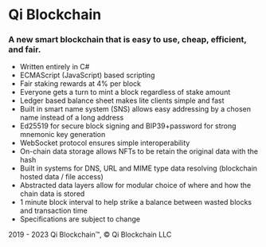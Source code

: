 # Qi Blockchain
### A new smart blockchain that is easy to use, cheap, efficient, and fair.

- Written entirely in C#
- ECMAScript (JavaScript) based scripting
- Fair staking rewards at 4% per block
- Everyone gets a turn to mint a block regardless of stake amount
- Ledger based balance sheet makes lite clients simple and fast
- Built in smart name system (SNS) allows easy addressing by a chosen name instead of a long address
- Ed25519 for secure block signing and BIP39+password for strong mnemonic key generation
- WebSocket protocol ensures simple interoperability
- On-chain data storage allows NFTs to be retain the original data with the hash
- Built in systems for DNS, URL and MIME type data resolving (blockchain hosted data / file access)
- Abstracted data layers allow for modular choice of where and how the chain data is stored
- 1 minute block interval to help strike a balance between wasted blocks and transaction time
- Specifications are subject to change


2019 - 2023 Qi Blockchain™, © Qi Blockchain LLC
